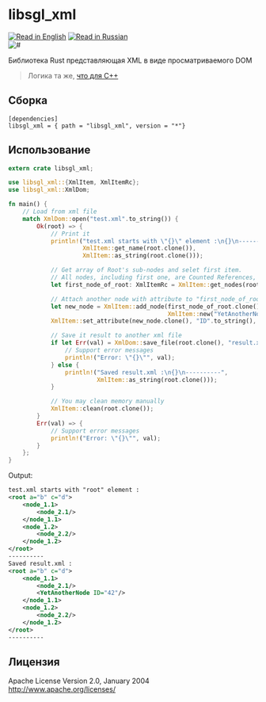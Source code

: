 libsgl_xml
======
[![Read in English](http://www.printableworldflags.com/icon-flags/24/United%20Kingdom.png)](https://github.com/SquareGearsLogic/libsgl_xml) [![Read in Russian](http://www.printableworldflags.com/icon-flags/24/Russian%20Federation.png)](https://github.com/SquareGearsLogic/libsgl_xml/blob/master/README.ru.md)  
![#](https://travis-ci.org/SquareGearsLogic/libsgl_xml.svg?branch=master)

Библиотека Rust представляющая XML в виде просматриваемого DOM

> Логика та же, [что для C++](https://github.com/SquareGearsLogic/SglXml.git)

Сборка
-----------

```
[dependencies]
libsgl_xml = { path = "libsgl_xml", version = "*"}
```

Использование
-----------

```rust
extern crate libsgl_xml;

use libsgl_xml::{XmlItem, XmlItemRc};
use libsgl_xml::XmlDom;

fn main() {
    // Load from xml file
    match XmlDom::open("test.xml".to_string()) {
        Ok(root) => {
            // Print it
            println!("test.xml starts with \"{}\" element :\n{}\n----------",
                     XmlItem::get_name(root.clone()),
                     XmlItem::as_string(root.clone()));

            // Get array of Root's sub-nodes and selet first item.
            // All nodes, including first one, are Counted References, so simply clone() them everywhere.
            let first_node_of_root: XmlItemRc = XmlItem::get_nodes(root.clone())[0].clone();

            // Attach another node with attribute to "first_node_of_root"
            let new_node = XmlItem::add_node(first_node_of_root.clone(),
                                             XmlItem::new("YetAnotherNode".to_string()));
            XmlItem::set_attribute(new_node.clone(), "ID".to_string(), "42".to_string());

            // Save it result to another xml file
            if let Err(val) = XmlDom::save_file(root.clone(), "result.xml".to_string()) {
                // Support error messages
                println!("Error: \"{}\"", val);
            } else {
                println!("Saved result.xml :\n{}\n----------",
                         XmlItem::as_string(root.clone()));
            }

            // You may clean memory manually
            XmlItem::clean(root.clone());
        }
        Err(val) => {
            // Support error messages
            println!("Error: \"{}\"", val);
        }
    };
}
```
Output:
```xml
test.xml starts with "root" element :
<root a="b" c="d">
	<node_1.1>
		<node_2.1/>
	</node_1.1>
	<node_1.2>
		<node_2.2/>
	</node_1.2>
</root>
----------
Saved result.xml :
<root a="b" c="d">
	<node_1.1>
		<node_2.1/>
		<YetAnotherNode ID="42"/>
	</node_1.1>
	<node_1.2>
		<node_2.2/>
	</node_1.2>
</root>
----------
```

Лицензия
-----------
Apache License Version 2.0, January 2004
http://www.apache.org/licenses/
